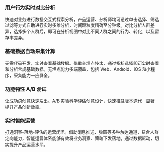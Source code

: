 ### 用户行为实时对比分析
快速对业务进行数据交互式探索分析，产品运营、分析师均可通过单击选择、筛选过滤等方式自助进行实时多维分析，时间颗粒度精确至分钟级。对比分析人群差异，选择多个人群后，即可在分析视图中对比不同人群之间的行为、转化，以及留存率差异。

### 基础数据自动采集计算
无需代码开发，实时查看基础数据。借助全埋点技术，通过指标选择即可实时查看和分析常规基础数据。无埋点能力多端覆盖，包括 Web、Android、iOS 和小程序，采集能力一应俱全。

### 功能特性 A/B 测试
让成功的创意快速胜出。A/B 实验科学评估创意设计，快速推进版本迭代，显著提升产品创新效率。

### 实时智能运营
打通洞察-落地-评估的运营闭环。借助消息推送、弹窗等多种触达通道，结合人群定向能力，智能运营体系能够有效将业务洞察、策略下发落地，通过数据驱动，切实提升产品运营水平。
